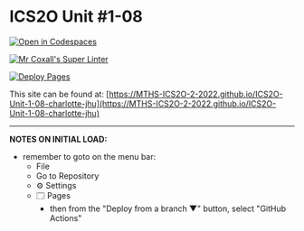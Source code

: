 # ICS2O Unit #1-08

[![Open in Codespaces](https://classroom.github.com/assets/launch-codespace-f4981d0f882b2a3f0472912d15f9806d57e124e0fc890972558857b51b24a6f9.svg)](https://classroom.github.com/open-in-codespaces?assignment_repo_id=10331461)

[![Mr Coxall's Super Linter](https://github.com/MTHS-ICS2O-2-2022/ICS2O-Unit-1-08-charlotte-jhu/workflows/Mr%20Coxall's%20Super%20Linter/badge.svg)](https://github.com/MTHS-ICS2O-2-2022/ICS2O-Unit-1-08-charlotte-jhu/actions)

[![Deploy Pages](https://github.com/MTHS-ICS2O-2-2022/ICS2O-Unit-1-08-charlotte-jhu/workflows/Deploy%20Pages/badge.svg)](https://github.com/MTHS-ICS2O-2-2022/ICS2O-Unit-1-08-charlotte-jhu/actions)

This site can be found at: [https://MTHS-ICS2O-2-2022.github.io/ICS2O-Unit-1-08-charlotte-jhu](https://MTHS-ICS2O-2-2022.github.io/ICS2O-Unit-1-08-charlotte-jhu)

---

**NOTES ON INITIAL LOAD:**
- remember to goto on the menu bar:
  - File
  - Go to Repository
  - ⚙ Settings
  - 🗔 Pages
    - then from the "Deploy from a branch ▼" button, select "GitHub Actions"
